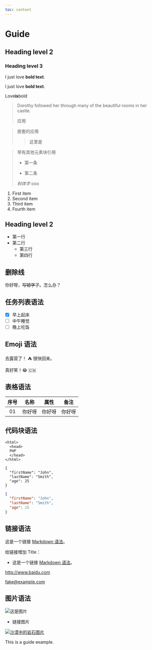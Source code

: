 ```yaml
---
toc: content
---
```


# Guide

## Heading level 2

### Heading level 3

I just love **bold text**.

I just love **bold text**.

Love**is**bold

> Dorothy followed her through many of the beautiful rooms in her castle.
>
> 应用

> 嵌套的应用
>
> > 这里是

> 带有其他元素块引用
>
> - 第一条
>
> - 第二条
>
> _斜体字_ ooo

1. First item
2. Second item
3. Third item
4. Fourth item

## Heading level 2

- 第一行
- 第二行
  - 第三行
  - 第四行

## 删除线

你好呀，~~写错字了~~。怎么办？

## 任务列表语法

- [x] 早上起床
- [ ] 中午睡觉
- [ ] 晚上吃饭

## Emoji 语法

去露营了！ ⛺ 很快回来。

真好笑！😂 🇨🇳

## 表格语法

| 序号 |  名称  |  属性  |  备注  |
| :--: | :----: | :----: | :----: |
|  01  | 你好呀 | 你好呀 | 你好呀 |

## 代码块语法

    <html>
      <head>
      PHP
      </head>
    </html>

```
{
  "firstName": "John",
  "lastName": "Smith",
  "age": 25
}
```

```json
{
  "firstName": "John",
  "lastName": "Smith",
  "age": 25
}
```

## 链接语法

这是一个链接 [Markdown 语法](https://markdown.com.cn)。

给链接增加 Title：

- 这是一个链接 [Markdown 语法](https://markdown.com.cn '最好的markdown教程')。

<http://www.baidu.com>

<fake@example.com>

## 图片语法

![这是图片](/R-C.png 'Magic Gardens')

- 链接图片

[![沙漠中的岩石图片](/R-C.png 'Shiprock')](https://markdown.com.cn)

This is a guide example.
